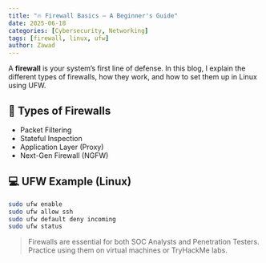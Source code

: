 ```yaml
---
title: "🔥 Firewall Basics – A Beginner's Guide"
date: 2025-06-18
categories: [Cybersecurity, Networking]
tags: [firewall, linux, ufw]
author: Zawad
---
```


A **firewall** is your system’s first line of defense. In this blog, I explain the different types of firewalls, how they work, and how to set them up in Linux using UFW.

## 🧱 Types of Firewalls

- Packet Filtering
- Stateful Inspection
- Application Layer (Proxy)
- Next-Gen Firewall (NGFW)

## 💻 UFW Example (Linux)

```bash
sudo ufw enable
sudo ufw allow ssh
sudo ufw default deny incoming
sudo ufw status
```

> Firewalls are essential for both SOC Analysts and Penetration Testers. Practice using them on virtual machines or TryHackMe labs.
